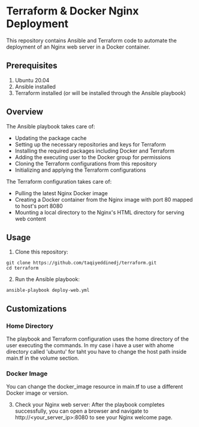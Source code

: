 # Terraform & Docker Nginx Deployment
This repository contains Ansible and Terraform code to automate the deployment of an Nginx web server in a Docker container.

## Prerequisites
1. Ubuntu 20.04
2. Ansible installed
3. Terraform installed (or will be installed through the Ansible playbook)

## Overview
The Ansible playbook takes care of:

* Updating the package cache
* Setting up the necessary repositories and keys for Terraform
* Installing the required packages including Docker and Terraform
* Adding the executing user to the Docker group for permissions
* Cloning the Terraform configurations from this repository
* Initializing and applying the Terraform configurations

The Terraform configuration takes care of:

* Pulling the latest Nginx Docker image
* Creating a Docker container from the Nginx image with port 80 mapped to host's port 8080
* Mounting a local directory to the Nginx's HTML directory for serving web content
## Usage
1. Clone this repository:

```
git clone https://github.com/taqiyeddinedj/terraform.git
cd terraform
```

2. Run the Ansible playbook:

``ansible-playbook deploy-web.yml``

## Customizations
### Home Directory
The playbook and Terraform configuration uses the home directory of the user executing the commands.
In my case i have a user with ahome directory called 'ubuntu' for taht you have to change the host path inside main.tf in the volume section.

### Docker Image
 You can change the docker_image resource in main.tf to use a different Docker image or version.

3. Check your Nginx web server:
After the playbook completes successfully, you can open a browser and navigate to http://<your_server_ip>:8080 to see your Nginx welcome page.
